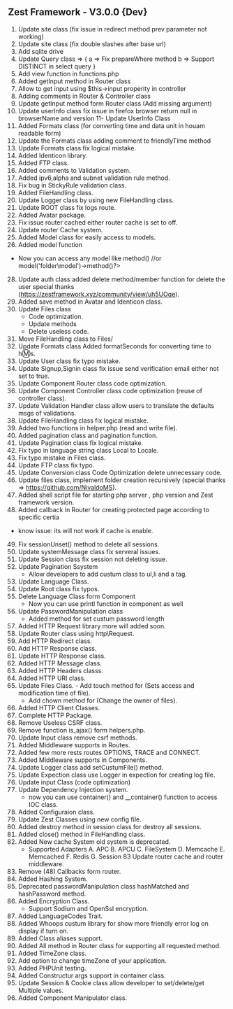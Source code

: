 ## Zest Framework - V3.0.0 {Dev} 
1. Update site class (fix issue in redirect method prev parameter not working)
2. Update site class (fix double slashes after base url)
3. Add sqlite drive
4. Update Query class => {
     a => Fix prepareWhere method
     b => Support DISTINCT in select query
}
5. Add view function in functions.php
6. Added getInput method in Router class
7. Allow to get input using $this->input properity in controller
8. Adding comments in Router & Controller class
9. Update getInput method form Router class (Add missing argument)
10. Update userInfo class fix issue in firefox browser return null in browserName and version
11- Update UserInfo Class
12. Added Formats class (for converting time and data unit in houam readable form)
13. Update the Formats class adding comment to friendlyTime method
14. Update Formats class fix logical mistake.
15. Added Identicon library.
16. Added FTP class.
17. Added comments to Validation system.
18. Added ipv6,alpha and subnet validation rule method.
19. Fix bug in StickyRule validation class.
20. Added FileHandling class.
21. Update Logger class by using new FileHandling class.
22. Update ROOT class fix logs route.
23. Added Avatar package.
24. Fix issue router cached either router cache is set to off.
25. Update router Cache system.
26. Added Model class for easily access to models.
27. Added model function
   - Now you can access any model like <?php model('name')->method() //or model('folder\model')->method()?>	
28. Update auth class added delete method/member function for delete the user special thanks (https://zestframework.xyz/community/view/uh5UOqe).
29. Added save method in Avatar and Identicon class.
30. Update Files class
    - Code optimization.
    - Update methods 
    - Delete useless code.
31. Move FileHandling class to Files/
32. Update Formats class Added formatSeconds for converting time to h:m:s.
33. Update User class fix typo mistake.
34. Update Signup,Signin class fix issue send verification email either not set to true.
35. Update Component Router class code optimization.
36. Update Component Controller class code optimization (reuse of controller class). 	
37. Update Validation Handler class allow users to translate the defaults msgs of validations.
38. Update FileHandling class fix logical mistake.
39. Added two functions in helper.php (read and write file).
40. Added pagination class and pagination function.
41. Update Pagination class fix logical mistake.
42. Fix typo in language string class Local to Locale.
43. Fix typo mistake in Files class.
44. Update FTP class fix typo.
45. Update Conversion class Code Optimization delete unnecessary code.
46. Update files class, implement folder creation recursively (special thanks => https://github.com/NivaldoMS).
47. Added shell script file for starting php server , php version and Zest framework version.
48. Added callback in Router for creating protected page according to specific certia
   - know issue: its will not work if cache is enable.
49. Fix sessionUnset() method to delete all sessions.
50. Update systemMessage class fix serveral issues.
51. Update Session class fix session not deleting issue.
52. Update Pagination Ssystem 
    - Allow developers to add custum class to ul,li and a tag.
53. Update Language Class.
54. Update Root class fix typos.
55. Delete Language Class form Component 
	- Now you can use printl function in component as well
56. Update PasswordManipulation class
    - Added method for set custum password length
57. Added HTTP Request library more will added soon.
58. Update Router class using http\Request.
59. Add HTTP Redirect class.
60. Add HTTP Response class.
61. Update HTTP Response class.
62. Added HTTP Message class.
63. Added HTTP Headers classs.
64. Added HTTP URI class.
65. Update Files Class.
    	- Add touch method for (Sets access and modification time of file).
	- Add chown method for (Change the owner of files).
63. Added HTTP Client Classes.
67. Complete HTTP Package.
68. Remove Useless CSRF class.
69. Remove function is_ajax() form helpers.php.
70. Update Input class remove csrf methods.
71. Added Middleware supports in Routes.
73. Added few more rests routes OPTIONS, TRACE and CONNECT.
73. Added Middleware supports in Components.
74. Update Logger class add setCustumFile() method.
75. Update Expection class use Logger in expection for creating log file.
76. Update input Class (code optimization)
77. Update Dependency Injection system.
    - now you can use container() and __container() function to access IOC class.
78. Added Configuraion class.
79. Update Zest Classes using new config file.
80. Added destroy method in session class for destroy all sessions.
81. Added close() method in FileHandling class.
82. Added New cache System old system is deprecated.
	- Supported Adapters
	  A. APC
	  B. APCU
	  C. FileSystem
	  D. Memcache
	  E. Memcached
	  F. Redis
	  G. Session
83 Update router cache and router middleware.	  
84. Remove (48) Callbacks form router.
85. Added Hashing System.
86. Deprecated passwordManipulation class hashMatched and hashPassword method.
87. Added Encryption Class.
	- Support Sodium and OpenSsl encryption.
88. Added LanguageCodes Trait.
89. Added Whoops custum library for show more friendly error log on display if turn on.
90. Added Class aliases support.
91. Added All method in Router class for supporting all requested method.
92. Added TimeZone class.
93. Add option to change timeZone of your application.
94. Added PHPUnit testing.
95. Added Constructur args support in container class.
96. Update Session & Cookie class allow developer to set/delete/get Multiple values.
97. Added Component Manipulator class.
